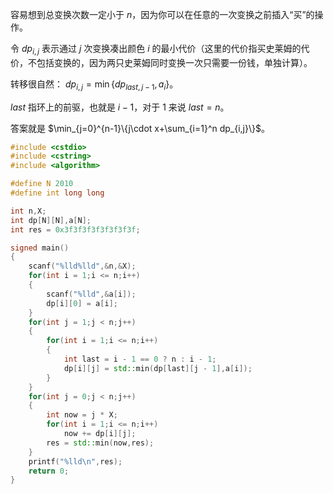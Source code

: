 容易想到总变换次数一定小于 $n$，因为你可以在任意的一次变换之前插入“买”的操作。

令 $dp_{i,j}$ 表示通过 $j$ 次变换凑出颜色 $i$ 的最小代价（这里的代价指买史莱姆的代价，不包括变换的，因为两只史莱姆同时变换一次只需要一份钱，单独计算）。

转移很自然： $dp_{i,j}=\min\{dp_{last,j-1},a_i\}$。

$last$ 指环上的前驱，也就是 $i-1$，对于 $1$ 来说 $last=n$。

答案就是 $\min_{j=0}^{n-1}\{j\cdot x+\sum_{i=1}^n dp_{i,j}\}$。

```cpp
#include <cstdio>
#include <cstring>
#include <algorithm>

#define N 2010
#define int long long

int n,X;
int dp[N][N],a[N];
int res = 0x3f3f3f3f3f3f3f3f;

signed main()
{
	scanf("%lld%lld",&n,&X);
	for(int i = 1;i <= n;i++)
	{
		scanf("%lld",&a[i]);
		dp[i][0] = a[i];
	}
	for(int j = 1;j < n;j++)
	{
		for(int i = 1;i <= n;i++)
		{
			int last = i - 1 == 0 ? n : i - 1;
			dp[i][j] = std::min(dp[last][j - 1],a[i]);
		}
	}
	for(int j = 0;j < n;j++)
	{
		int now = j * X;
		for(int i = 1;i <= n;i++)
			now += dp[i][j];
		res = std::min(now,res);
	}
	printf("%lld\n",res);
	return 0;
}
```